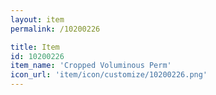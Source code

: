 ```yaml
---
layout: item
permalink: /10200226

title: Item
id: 10200226
item_name: 'Cropped Voluminous Perm'
icon_url: 'item/icon/customize/10200226.png'
---
```

